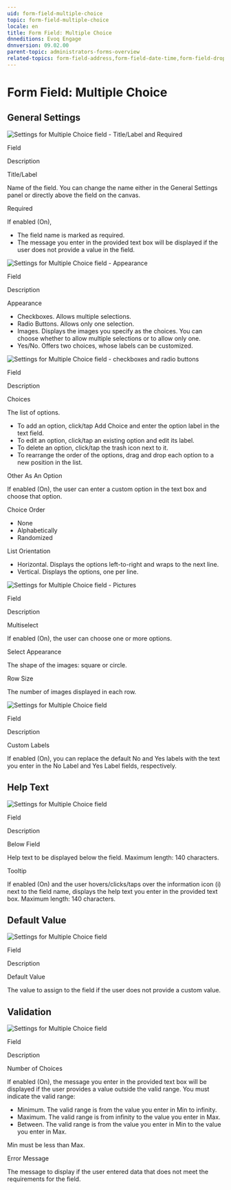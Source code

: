 ```yaml
---
uid: form-field-multiple-choice
topic: form-field-multiple-choice
locale: en
title: Form Field: Multiple Choice
dnneditions: Evoq Engage
dnnversion: 09.02.00
parent-topic: administrators-forms-overview
related-topics: form-field-address,form-field-date-time,form-field-dropdown,form-field-email,form-field-esignature,form-field-multi-line-text,form-field-name,form-field-number,form-field-phone-number,form-field-single-line-text,form-field-static-text,form-field-terms-conditions,form-field-url-website,form-field-submit
---
```


# Form Field: Multiple Choice

## General Settings

  

![Settings for Multiple Choice field - Title/Label and Required](/images/scr-FormField-MultipleChoice-generalsettings-titlereq.gif)

  

Field

Description

Title/Label

Name of the field. You can change the name either in the General Settings panel or directly above the field on the canvas.

Required

If enabled (On),

*   The field name is marked as required.
*   The message you enter in the provided text box will be displayed if the user does not provide a value in the field.

  

![Settings for Multiple Choice field - Appearance](/images/scr-FormField-MultipleChoice-generalsettings-appearance.gif)

  

Field

Description

Appearance

*   Checkboxes. Allows multiple selections.
*   Radio Buttons. Allows only one selection.
*   Images. Displays the images you specify as the choices. You can choose whether to allow multiple selections or to allow only one.
*   Yes/No. Offers two choices, whose labels can be customized.

  

![Settings for Multiple Choice field - checkboxes and radio buttons](/images/scr-FormField-MultipleChoice-generalsettings-chkboxesradiobtns.gif)

  

Field

Description

Choices

The list of options.

*   To add an option, click/tap Add Choice and enter the option label in the text field.
*   To edit an option, click/tap an existing option and edit its label.
*   To delete an option, click/tap the trash icon next to it.
*   To rearrange the order of the options, drag and drop each option to a new position in the list.

Other As An Option

If enabled (On), the user can enter a custom option in the text box and choose that option.

Choice Order

*   None
*   Alphabetically
*   Randomized

List Orientation

*   Horizontal. Displays the options left-to-right and wraps to the next line.
*   Vertical. Displays the options, one per line.

  

![Settings for Multiple Choice field - Pictures](/images/scr-FormField-MultipleChoice-generalsettings-pictures.gif)

  

Field

Description

Multiselect

If enabled (On), the user can choose one or more options.

Select Appearance

The shape of the images: square or circle.

Row Size

The number of images displayed in each row.

  

![Settings for Multiple Choice field](/images/scr-FormField-MultipleChoice-generalsettings-yn.gif)

  

Field

Description

Custom Labels

If enabled (On), you can replace the default No and Yes labels with the text you enter in the No Label and Yes Label fields, respectively.

## Help Text

  

![Settings for Multiple Choice field](/images/scr-FormField-MultipleChoice-helptext.gif)

  

Field

Description

Below Field

Help text to be displayed below the field. Maximum length: 140 characters.

Tooltip

If enabled (On) and the user hovers/clicks/taps over the information icon (i) next to the field name, displays the help text you enter in the provided text box. Maximum length: 140 characters.

## Default Value

  

![Settings for Multiple Choice field](/images/scr-FormField-MultipleChoice-defaultvalue.gif)

  

Field

Description

Default Value

The value to assign to the field if the user does not provide a custom value.

## Validation

  

![Settings for Multiple Choice field](/images/scr-FormField-MultipleChoice-validation.gif)

  

Field

Description

Number of Choices

If enabled (On), the message you enter in the provided text box will be displayed if the user provides a value outside the valid range. You must indicate the valid range:

*   Minimum. The valid range is from the value you enter in Min to infinity.
*   Maximum. The valid range is from infinity to the value you enter in Max.
*   Between. The valid range is from the value you enter in Min to the value you enter in Max.

Min must be less than Max.

Error Message

The message to display if the user entered data that does not meet the requirements for the field.
